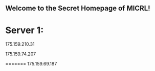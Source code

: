 ## Welcome to the Secret Homepage of MICRL!
# Server 1:
175.159.210.31

175.159.74.207


=======
175.159.69.187





